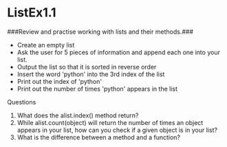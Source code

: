 # ListEx1.1 #
###Review and practise working with lists and their methods.###
* Create an empty list
* Ask the user for 5 pieces of information and append each one into your list.
* Output the list so that it is sorted in reverse order
* Insert the word 'python' into the 3rd index of the list
* Print out the index of 'python'
* Print out the number of times 'python' appears in the list


Questions

1. What does the alist.index() method return?
2. While alist.count(object) will return the number of times an object appears in your list, how can you check if a given object is in your list?
3. What is the difference between a method and a function?
